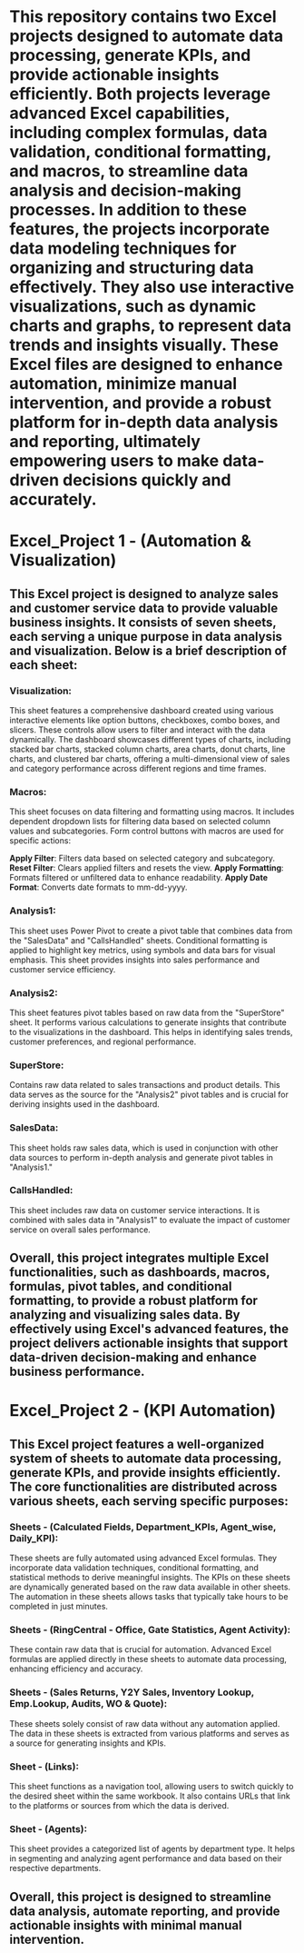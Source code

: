 # This repository contains two Excel projects designed to automate data processing, generate KPIs, and provide actionable insights efficiently. Both projects leverage advanced Excel capabilities, including complex formulas, data validation, conditional formatting, and macros, to streamline data analysis and decision-making processes. In addition to these features, the projects incorporate data modeling techniques for organizing and structuring data effectively. They also use interactive visualizations, such as dynamic charts and graphs, to represent data trends and insights visually. These Excel files are designed to enhance automation, minimize manual intervention, and provide a robust platform for in-depth data analysis and reporting, ultimately empowering users to make data-driven decisions quickly and accurately.

# Excel_Project 1 - (Automation & Visualization)
## This Excel project is designed to analyze sales and customer service data to provide valuable business insights. It consists of seven sheets, each serving a unique purpose in data analysis and visualization. Below is a brief description of each sheet:

### Visualization:
This sheet features a comprehensive dashboard created using various interactive elements like option buttons, checkboxes, combo boxes, and slicers. These controls allow users to filter and interact with the data dynamically. The dashboard showcases different types of charts, including stacked bar charts, stacked column charts, area charts, donut charts, line charts, and clustered bar charts, offering a multi-dimensional view of sales and category performance across different regions and time frames.

### Macros:
This sheet focuses on data filtering and formatting using macros. It includes dependent dropdown lists for filtering data based on selected column values and subcategories. Form control buttons with macros are used for specific actions:

**Apply Filter**: Filters data based on selected category and subcategory.
**Reset Filter**: Clears applied filters and resets the view.
**Apply Formatting**: Formats filtered or unfiltered data to enhance readability.
**Apply Date Format**: Converts date formats to mm-dd-yyyy.

### Analysis1:
This sheet uses Power Pivot to create a pivot table that combines data from the "SalesData" and "CallsHandled" sheets. Conditional formatting is applied to highlight key metrics, using symbols and data bars for visual emphasis. This sheet provides insights into sales performance and customer service efficiency.

### Analysis2:
This sheet features pivot tables based on raw data from the "SuperStore" sheet. It performs various calculations to generate insights that contribute to the visualizations in the dashboard. This helps in identifying sales trends, customer preferences, and regional performance.

### SuperStore:
Contains raw data related to sales transactions and product details. This data serves as the source for the "Analysis2" pivot tables and is crucial for deriving insights used in the dashboard.

### SalesData:
This sheet holds raw sales data, which is used in conjunction with other data sources to perform in-depth analysis and generate pivot tables in "Analysis1."

### CallsHandled:
This sheet includes raw data on customer service interactions. It is combined with sales data in "Analysis1" to evaluate the impact of customer service on overall sales performance.

## Overall, this project integrates multiple Excel functionalities, such as dashboards, macros, formulas, pivot tables, and conditional formatting, to provide a robust platform for analyzing and visualizing sales data. By effectively using Excel's advanced features, the project delivers actionable insights that support data-driven decision-making and enhance business performance.


#  Excel_Project 2 - (KPI Automation)
## This Excel project features a well-organized system of sheets to automate data processing, generate KPIs, and provide insights efficiently. The core functionalities are distributed across various sheets, each serving specific purposes:

###  Sheets - (Calculated Fields, Department_KPIs, Agent_wise, Daily_KPI):
These sheets are fully automated using advanced Excel formulas. They incorporate data validation techniques, conditional formatting, and statistical methods to derive meaningful insights. The KPIs on these sheets are dynamically generated based on the raw data available in other sheets. The automation in these sheets allows tasks that typically take hours to be completed in just minutes.

###  Sheets - (RingCentral - Office, Gate Statistics, Agent Activity):
These contain raw data that is crucial for automation. Advanced Excel formulas are applied directly in these sheets to automate data processing, enhancing efficiency and accuracy.

###  Sheets - (Sales Returns, Y2Y Sales, Inventory Lookup, Emp.Lookup, Audits, WO & Quote):
These sheets solely consist of raw data without any automation applied. The data in these sheets is extracted from various platforms and serves as a source for generating insights and KPIs.

### Sheet - (Links):
This sheet functions as a navigation tool, allowing users to switch quickly to the desired sheet within the same workbook. It also contains URLs that link to the platforms or sources from which the data is derived.

###  Sheet - (Agents):
This sheet provides a categorized list of agents by department type. It helps in segmenting and analyzing agent performance and data based on their respective departments.

##  Overall, this project is designed to streamline data analysis, automate reporting, and provide actionable insights with minimal manual intervention.
